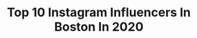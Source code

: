 ---
title: Top 10 Instagram Influencers In Boston In 2020
description: >-
  Find top Instagram influencers in Boston in 2020. Most popular hashtags: #sponsored #bendicion #wetravelgirls #halloweenmakeup.
platform: Instagram
profiles:
  - username: "tsavvv"
    fullname: >-
      Tim Savage
    location: "United States"
    followers: 3946
    engagement: 1370
    commentsToLikes: 0.047166
    id: ck5hglnyy3fot0i11jcpnumal
    verified: false
    hashtags: "#rossnorman, #linkinbio"
  - username: "boston"
    fullname: >-
      Boston.com
    location: "United States"
    followers: 344095
    engagement: 261
    commentsToLikes: 0.004507
    id: ck0vzq4xhacl00i19eaf52et9
    verified: true
    hashtags: "#bostonstrong"
  - username: "sabrina.uyenluu"
    fullname: >-
      SABRINA LUU🌻 Girls Empowerment
    location: "United States"
    followers: 2548
    engagement: 2699
    commentsToLikes: 0.178688
    id: ck5zvm86g4hzf0i14en974lpn
    verified: false
    hashtags: "#styleinfluencers, #personalstyleblog, #ootdasian, #ootdguide"
  - username: "lilywunders"
    fullname: >-
      Lily | Lily Wunders
    location: "United States"
    followers: 5584
    engagement: 1555
    commentsToLikes: 0.120855
    id: ck8t9p6z8ou1f0j789mkksvxh
    verified: false
    hashtags: "#rawurbanshots, #globetrotters, #pinktrotters, #lovelynewzealand"
  - username: "irun26point2__"
    fullname: >-
      Patrick Cutter
    location: "United States"
    followers: 48565
    engagement: 688
    commentsToLikes: 0.051737
    id: ck5zsuultz84b0i14mom50fdw
    verified: false
    hashtags: "#runningterritory, #runnerslife, #trailrunner, #motivational"
  - username: "anthonybrown13"
    fullname: >-
      A13
    location: "United States"
    followers: 12295
    engagement: 1927
    commentsToLikes: 0.049145
    id: ck0uerg1klysk0i19s8yv0ard
    verified: true
    hashtags: "#houstonskwad, #jerome, #scoducks"
  - username: "tdrape1"
    fullname: >-
      T D R A P E 🚀☔️💔
    location: "United States"
    followers: 9659
    engagement: 1524
    commentsToLikes: 0.041227
    id: ck5zo8io3pzya0i149kag630s
    verified: false
    hashtags: "#millions, #hellcat, #videoshoot, #outthamud"
  - username: "madelinestarr7"
    fullname: >-
      Madeline Starr
    location: "United States"
    followers: 120220
    engagement: 412
    commentsToLikes: 0.056528
    id: ck15rzzfhajrf0i194gd4ags6
    verified: false
    hashtags: "#sponsoredbyturo, #averybar, #teamcanon, #ritzcarltonpartner"
  - username: "https.rocco"
    fullname: >-
      🍸 Rocco Roman 🍸
    location: "United States"
    followers: 8410
    engagement: 1358
    commentsToLikes: 0.043417
    id: ck14i4x5ndnn10i195htkb2i1
    verified: false
    hashtags: "#grimmfairytales, #alexisstonepalette, #moschino, #kyliejenner"
  - username: "dugie11"
    fullname: >-
      Alex Verdugo
    location: "United States"
    followers: 235655
    engagement: 2195
    commentsToLikes: 0.022812
    id: ck6twfdpcrnug0j718w5p5r1p
    verified: true
    hashtags: "#bendicion, #vivalaraza, #ad, #dodgersnation"
---
